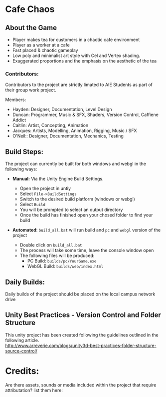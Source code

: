 # Cafe Chaos

## About the Game
- Player makes tea for customers in a chaotic cafe environment
- Player as a worker at a cafe
- Fast placed & chaotic gameplay 
- Low poly and minimalist art style with Cel and Vertex shading.
- Exaggerated proportions and the emphasis on the aesthetic of the tea

### Contributors:
Contributors to the project are strictly limated to AIE Students as part of their group work project.

Members:
 - Hayden: Designer, Documentation, Level Design
 - Duncan: Programmer, Music & SFX, Shaders, Version Control, Caffiene Addict
 - Caitlin: Artist, Concepting, Animation
 - Jacques: Artists, Modelling, Animation, Rigging, Music / SFX
 - O'Neil:: Designer, Documentation, Mechanics, Testing


## Build Steps:
The project can currently be built for both windows and webgl in the following ways:

* **Manual:** Via the Unity Engine Build Settings.
  * Open the project in untiy
  * Select `File->BuildSettings`
  * Switch to the desired build platform (windows or webgl)
  * Select `Build`
  * You will be prompted to select an output directory
  * Once the build has finished open your chosed folder to find your build

* **Automated**: `build_all.bat` will run build and `pc` and `webgl` version of the project
  * Double click on `build_all.bat`
  * The process will take some time, leave the console window open
  * The following files will be produced:
    * PC Build: `builds/pc/YourGame.exe` 
    * WebGL Build: `builds/web/index.html`

## Daily Builds:
Daily builds of the project should be placed on the local campus network drive

## Unity Best Practices - Version Control and Folder Structure

This unity project has been created following the guidelines outlined in the following article.<br/>
http://www.arreverie.com/blogs/unity3d-best-practices-folder-structure-source-control/

# Credits:
 Are there assets, sounds or media included within the project that require attributation? list them here:
